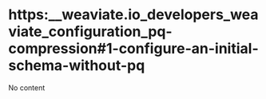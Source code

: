 # https:__weaviate.io_developers_weaviate_configuration_pq-compression#1-configure-an-initial-schema-without-pq
No content